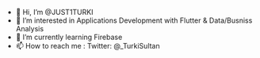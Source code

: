 - 👋 Hi, I’m @JUST1TURKI
- 👀 I’m interested in Applications Development with Flutter & Data/Busniss Analysis
- 🌱 I’m currently learning Firebase 
- 📫 How to reach me : Twitter: @_TurkiSultan

<!---
JUST1TURKI/JUST1TURKI is a ✨ special ✨ repository because its `README.md` (this file) appears on your GitHub profile.
You can click the Preview link to take a look at your changes.
--->
